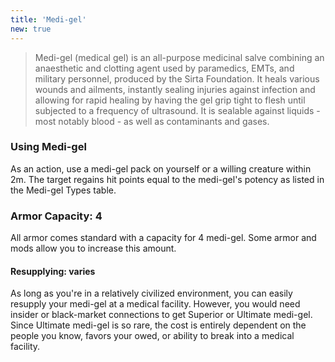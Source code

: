 ```yaml
---
title: 'Medi-gel'
new: true
---
```


>Medi-gel (medical gel) is an all-purpose medicinal salve combining an anaesthetic and clotting agent used by paramedics,
EMTs, and military personnel, produced by the Sirta Foundation. It heals various wounds and ailments, instantly sealing
injuries against infection and allowing for rapid healing by having the gel grip tight to flesh until subjected to a frequency
of ultrasound. It is sealable against liquids - most notably blood - as well as contaminants and gases.

### Using Medi-gel
As an action, use a medi-gel pack on yourself or a willing creature within 2m. The target regains hit points equal to the
medi-gel's potency as listed in the Medi-gel Types table.

### Armor Capacity: 4
All armor comes standard with a capacity for 4 medi-gel. Some armor and mods allow you to increase this amount.

#### Resupplying: varies
As long as you're in a relatively civilized environment, you can easily resupply your medi-gel at a medical facility.
However, you would need insider or black-market connections to get Superior or Ultimate medi-gel. Since Ultimate medi-gel
is so rare, the cost is entirely dependent on the people you know, favors your owed, or ability to break into a medical facility.

<ai-dialog title="Medi-gel Types" component="medi-gel-types"></ai-dialog>
